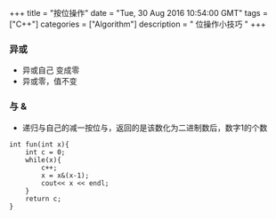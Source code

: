 +++ 
title = "按位操作" 
date = "Tue, 30 Aug 2016 10:54:00 GMT" 
tags = ["C++"] 
categories = ["Algorithm"]
description = " 位操作小技巧 " 
+++ 


###  异或
- 异或自己 变成零
- 异或零，值不变


###  与 &
- 递归与自己的减一按位与，返回的是该数化为二进制数后，数字1的个数


```
int fun(int x){
    int c = 0;
    while(x){
        c++;
        x = x&(x-1);
        cout<< x << endl;
    }
    return c;
}
```


